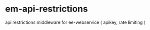 em-api-restrictions
===================

api restrictions middleware for ee-webservice ( apikey, rate limiting )
